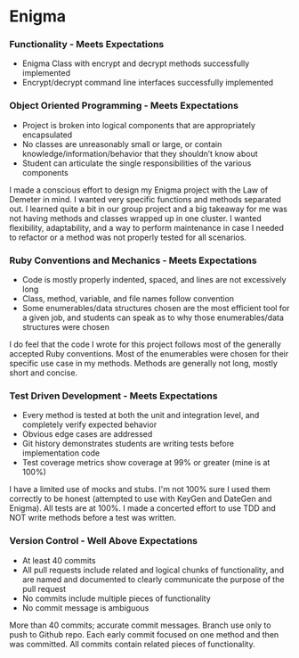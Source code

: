 # Enigma


### Functionality - Meets Expectations
* Enigma Class with encrypt and decrypt methods successfully implemented
* Encrypt/decrypt command line interfaces successfully implemented


### Object Oriented Programming - Meets Expectations
* Project is broken into logical components that are appropriately encapsulated
* No classes are unreasonably small or large, or contain knowledge/information/behavior that they shouldn’t know about
* Student can articulate the single responsibilities of the various components

I made a conscious effort to design my Enigma project with the Law of Demeter
in mind. I wanted very specific functions and methods separated out. I learned quite a bit in our group project and a big takeaway for me was not having methods and classes wrapped up in one cluster. I wanted flexibility,
adaptability, and a way to perform maintenance in case I needed to refactor
or a method was not properly tested for all scenarios.

### Ruby Conventions and Mechanics - Meets Expectations
* Code is mostly properly indented, spaced, and lines are not excessively long
* Class, method, variable, and file names follow convention
* Some enumerables/data structures chosen are the most efficient tool for a given job, and students can speak as to why those enumerables/data structures were chosen

I do feel that the code I wrote for this project follows most of the generally accepted Ruby conventions. Most of the enumerables were chosen for their specific use case in my methods. Methods are generally not long, mostly short and concise.

### Test Driven Development - Meets Expectations
* Every method is tested at both the unit and integration level, and completely verify expected behavior
* Obvious edge cases are addressed
* Git history demonstrates students are writing tests before implementation code
* Test coverage metrics show coverage at 99% or greater (mine is at 100%)

I have a limited use of mocks and stubs. I'm not 100% sure I used them correctly to be honest (attempted to use with KeyGen and DateGen and Enigma). All tests are at 100%. I made a concerted effort to use TDD and NOT write methods before a test was written.

### Version Control - Well Above Expectations
* At least 40 commits
* All pull requests include related and logical chunks of functionality, and are named and documented to clearly communicate the purpose of the pull request
* No commits include multiple pieces of functionality
* No commit message is ambiguous

More than 40 commits; accurate commit messages. Branch use only to push to Github repo. Each early commit focused on one method and then was committed. All commits contain related pieces of functionality.
